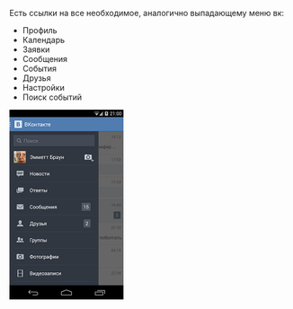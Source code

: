 Есть ссылки на все необходимое, аналогично выпадающему меню вк:
* Профиль
* Календарь
* Заявки
* Сообщения
* События
* Друзья
* Настройки
* Поиск событий

![example](https://github.com/ivlevdm/technotrack-android-1/blob/master/screens/left_menu/left_bar_example.png)

